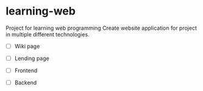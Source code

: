 # learning-web
Project for learning web programming
Create website application for project in multiple different technologies.

- [ ] Wiki page
- [ ] Lending page
- [ ] Frontend
- [ ] Backend

